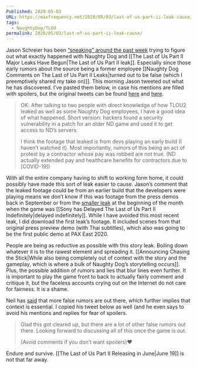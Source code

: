 ```yaml
---
Published: 2020-05-03
URL: https://maxfrequency.net/2020/05/03/last-of-us-part-ii-leak-cause/
tags:
  - NaughtyDog/TLOU
permalink: 2020/05/03/last-of-us-part-ii-leak-cause/
---
```

Jason Schreier has been [“sneaking” around the past week](https://twitter.com/jasonschreier/status/1255987525946089472) trying to figure out what exactly happened with Naughty Dog and [[The Last of Us Part II Major Leaks Have Begun|The Last of Us Part II leak]]. Especially since those early rumors about the source being a former employee [[Naughty Dog Comments on The Last of Us Part II Leaks|turned out to be false (which I preemptively shared my take on)]]. This morning Jason tweeted out what he has discovered. I’ve pasted them below, in case his mentions are filled with spoilers, but the original tweets can be found [here](https://twitter.com/jasonschreier/status/1256893466564603906) and [here](https://twitter.com/jasonschreier/status/1256893468263305216).

> OK: After talking to two people with direct knowledge of how TLOU2 leaked as well as some Naughty Dog employees, I have a good idea of what happened. Short version: hackers found a security vulnerability in a patch for an older ND game and used it to get access to ND’s servers.
> 
> I think the footage that leaked is from devs playing an early build (I haven’t watched it). Most importantly, rumors of this being an act of protest by a contractor whose pay was robbed are not true. (ND actually extended pay and healthcare benefits for contractors due to [COVID-19])

With all the entire company having to shift to working form home, it could possibly have made this sort of leak easier to cause. Jason’s comment that the leaked footage could be from an earlier build that the developers were playing means we don’t know if this was footage from the press demos back in September or from the [smaller leak](https://www.dualshockers.com/the-last-of-us-2-new-guitar-gameplay-leaked-on-youtube/) at the beginning of the month when the game was [[Sony has Delayed The Last of Us Part II Indefinitely|delayed indefinitely]]. While I have avoided this most recent leak, I did download the first leak’s footage. It included scenes from that original press preview demo (with Thai subtitles), which also was going to be the first public demo at PAX East 2020.

People are being as reductive as possible with this story leak. Boiling down whatever it is to the rawest element and spreading it. [[Announcing Chasing the Stick|While also being completely out of context with the story and the gameplay, which is where a bulk of Naughty Dog’s storytelling occurs]]. Plus, the possible addition of rumors and lies that blur lines even further. It is important to play the game front to back to actually fairly comment and critique it, but the faceless accounts crying out on the Internet do not care for fairness. It is a shame.

Neil has [said](https://twitter.com/Neil_Druckmann/status/1256276437968908288) that more false rumors are out there, which further implies that context is essential. I copied his tweet below as well (and he even says to avoid his mentions and replies for fear of spoilers.

> Glad this got cleared up, but there are a lot of other false rumors out there. Looking forward to discussing all of this once the game is out.
>
> (Avoid comments if you don’t want spoilers)❤️

Endure and survive. [[The Last of Us Part II Releasing in June|June 19]] is not that far away.